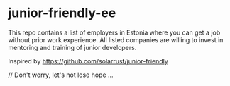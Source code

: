 # junior-friendly-ee
This repo contains a list of employers in Estonia where you can get a job without prior work experience. All listed companies are willing to invest in mentoring and training of junior developers.

Inspired by https://github.com/solarrust/junior-friendly

// Don't worry, let's not lose hope ...